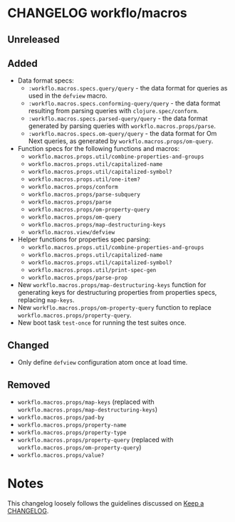 # CHANGELOG workflo/macros

## Unreleased

## Added

* Data format specs:
    - `:workflo.macros.specs.query/query` - the data format for
      queries as used in the `defview` macro.
    - `:workflo.macros.specs.conforming-query/query` - the data
      format resulting from parsing queries with
      `clojure.spec/conform`.
    - `:workflo.macros.specs.parsed-query/query` - the data format
      generated by parsing queries with `workflo.macros.props/parse`.
    - `:workflo.macros.specs.om-query/query` - the data format for
      Om Next queries, as generated by `workflo.macros.props/om-query`.
* Function specs for the following functions and macros:
    - `workflo.macros.props.util/combine-properties-and-groups`
    - `workflo.macros.props.util/capitalized-name`
    - `workflo.macros.props.util/capitalized-symbol?`
    - `workflo.macros.props.util/one-item?`
    - `workflo.macros.props/conform`
    - `workflo.macros.props/parse-subquery`
    - `workflo.macros.props/parse`
    - `workflo.macros.props/om-property-query`
    - `workflo.macros.props/om-query`
    - `workflo.macros.props/map-destructuring-keys`
    - `workflo.macros.view/defview`
* Helper functions for properties spec parsing:
    - `workflo.macros.props.util/combine-properties-and-groups`
    - `workflo.macros.props.util/capitalized-name`
    - `workflo.macros.props.util/capitalized-symbol?`
    - `workflo.macros.props.util/print-spec-gen`
    - `workflo.macros.props/parse-prop`
* New `workflo.macros.props/map-destructuring-keys` function for
  generating keys for destructuring properties from properties
  specs, replacing `map-keys`.
* New `workflo.macros.props/om-property-query` function to replace
  `workflo.macros.props/property-query`.
* New boot task `test-once` for running the test suites once.

## Changed

* Only define `defview` configuration atom once at load time.

## Removed

* `workflo.macros.props/map-keys` (replaced with
  `workflo.macros.props/map-destructuring-keys`)
* `workflo.macros.props/pad-by`
* `workflo.macros.props/property-name`
* `workflo.macros.props/property-type`
* `workflo.macros.props/property-query` (replaced with
  `workflo.macros.props/om-property-query`)
* `workflo.macros.props/value?`

# Notes

This changelog loosely follows the guidelines discussed on
[Keep a CHANGELOG](http://keepachangelog.com/).
